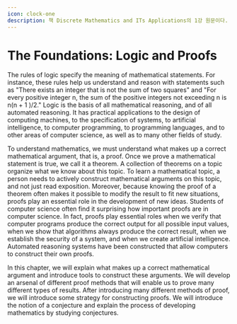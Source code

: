 ```yaml
---
icon: clock-one
description: 책 Discrete Mathematics and ITs Applications의 1강 원문이다.
---
```


# The Foundations: Logic and Proofs

The rules of logic specify the meaning of mathematical statements. For instance, these rules help us understand and reason with statements such as "There exists an integer that is not the sum of two squares" and "For every positive integer n, the sum of the positive integers not exceeding n is n(n + 1 )/2." Logic is the basis of all mathematical reasoning, and of all automated reasoning. It has practical applications to the design of computing machines, to the specification of systems, to artificial intelligence, to computer programming, to programming languages, and to other areas of computer science, as well as to many other fields of study.

To understand mathematics, we must understand what makes up a correct mathematical argument, that is, a proof. Once we prove a mathematical statement is true, we call it a theorem. A collection of theorems on a topic organize what we know about this topic. To learn a mathematical topic, a person needs to actively construct mathematical arguments on this topic, and not just read exposition. Moreover, because knowing the proof of a theorem often makes it possible to modify the result to fit new situations, proofs play an essential role in the development of new ideas. Students of computer science often find it surprising how important proofs are in computer science. In fact, proofs play essential roles when we verify that computer programs produce the correct output for all possible input values, when we show that algorithms always produce the correct result, when we establish the security of a system, and when we create artificial intelligence. Automated reasoning systems have been constructed that allow computers to construct their own proofs.

In this chapter, we will explain what makes up a correct mathematical argument and introduce tools to construct these arguments. We will develop an arsenal of different proof methods that will enable us to prove many different types of results. After introducing many different methods of proof, we will introduce some strategy for constructing proofs. We will introduce the notion of a conjecture and explain the process of developing mathematics by studying conjectures.
